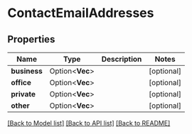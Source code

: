 # ContactEmailAddresses

## Properties

Name | Type | Description | Notes
------------ | ------------- | ------------- | -------------
**business** | Option<**Vec<String>**> |  | [optional]
**office** | Option<**Vec<String>**> |  | [optional]
**private** | Option<**Vec<String>**> |  | [optional]
**other** | Option<**Vec<String>**> |  | [optional]

[[Back to Model list]](../README.md#documentation-for-models) [[Back to API list]](../README.md#documentation-for-api-endpoints) [[Back to README]](../README.md)


